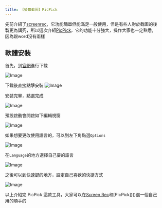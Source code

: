 ```yaml
---
title: 【螢幕截圖】PicPick
---
```

先前介紹了[screenrec]()，它功能簡單但能滿足一般使用，但是有些人對於截圖的後製更為講究，所以這次介紹[PicPick]()，它的功能十分強大，操作大家也一定熟悉，因為跟word沒有兩樣

## 軟體安裝

首先，到[官網](https://picpick.app/zh-tw/)進行下載

![Image](https://i.imgur.com/9xL1PMT.png)

下載後直接點擊安裝
![Image](https://i.imgur.com/g8DUESM.png)

安裝完畢，點選完成

![Image](https://i.imgur.com/lA45mgK.png)

預設啟動會開啟如下編輯視窗

![Image](https://i.imgur.com/ueaos6q.png)

如果想要更改使用語言的，可以到左下角點選`Options`

![Image](https://i.imgur.com/0yV6S1W.png)

在`Language`的地方選擇自己要的語言

![Image](https://i.imgur.com/I3jS9MU.png)

之後可以到快速鍵的地方，設定自己喜歡的快捷方式

![Image](https://i.imgur.com/p6Y4131.png)

以上介紹完 PicPick 這款工具，大家可以在[Screen Rec]()和[PicPick])()選一個自己用的順手的